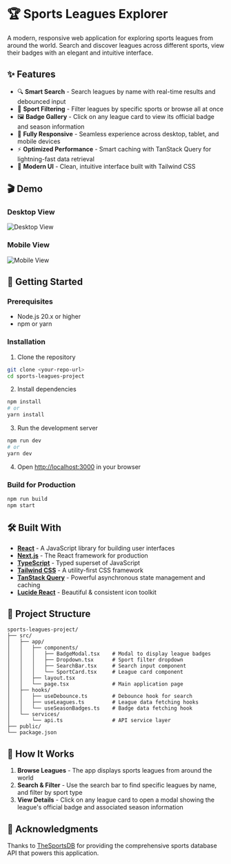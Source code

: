 # 🏆 Sports Leagues Explorer

A modern, responsive web application for exploring sports leagues from around the world. Search and discover leagues across different sports, view their badges with an elegant and intuitive interface.

## ✨ Features

- 🔍 **Smart Search** - Search leagues by name with real-time results and debounced input
- 🎯 **Sport Filtering** - Filter leagues by specific sports or browse all at once
- 🖼️ **Badge Gallery** - Click on any league card to view its official badge and season information
- 📱 **Fully Responsive** - Seamless experience across desktop, tablet, and mobile devices
- ⚡ **Optimized Performance** - Smart caching with TanStack Query for lightning-fast data retrieval
- 🎨 **Modern UI** - Clean, intuitive interface built with Tailwind CSS

## 🎬 Demo

### Desktop View

![Desktop View](https://github.com/tobeadded)

### Mobile View

![Mobile View](https://github.com/tobeadded)

## 🚀 Getting Started

### Prerequisites

- Node.js 20.x or higher
- npm or yarn

### Installation

1. Clone the repository

```bash
git clone <your-repo-url>
cd sports-leagues-project
```

2. Install dependencies

```bash
npm install
# or
yarn install
```

3. Run the development server

```bash
npm run dev
# or
yarn dev
```

4. Open [http://localhost:3000](http://localhost:3000) in your browser

### Build for Production

```bash
npm run build
npm start
```

## 🛠️ Built With

- **[React](https://react.dev/)** - A JavaScript library for building user interfaces
- **[Next.js](https://nextjs.org/)** - The React framework for production
- **[TypeScript](https://www.typescriptlang.org/)** - Typed superset of JavaScript
- **[Tailwind CSS](https://tailwindcss.com/)** - A utility-first CSS framework
- **[TanStack Query](https://tanstack.com/query)** - Powerful asynchronous state management and caching
- **[Lucide React](https://lucide.dev/)** - Beautiful & consistent icon toolkit

## 📂 Project Structure

```
sports-leagues-project/
├── src/
│   ├── app/
│   │   ├── components/
│   │   │   ├── BadgeModal.tsx    # Modal to display league badges
│   │   │   ├── Dropdown.tsx      # Sport filter dropdown
│   │   │   ├── SearchBar.tsx     # Search input component
│   │   │   └── SportCard.tsx     # League card component
│   │   ├── layout.tsx
│   │   └── page.tsx              # Main application page
│   ├── hooks/
│   │   ├── useDebounce.ts        # Debounce hook for search
│   │   ├── useLeagues.ts         # League data fetching hooks
│   │   └── useSeasonBadges.ts    # Badge data fetching hook
│   └── services/
│       └── api.ts                # API service layer
├── public/
└── package.json
```

## 🎯 How It Works

1. **Browse Leagues** - The app displays sports leagues from around the world
2. **Search & Filter** - Use the search bar to find specific leagues by name, and filter by sport type
3. **View Details** - Click on any league card to open a modal showing the league's official badge and associated season information

## 🙏 Acknowledgments

Thanks to [TheSportsDB](https://www.thesportsdb.com/api/) for providing the comprehensive sports database API that powers this application.
